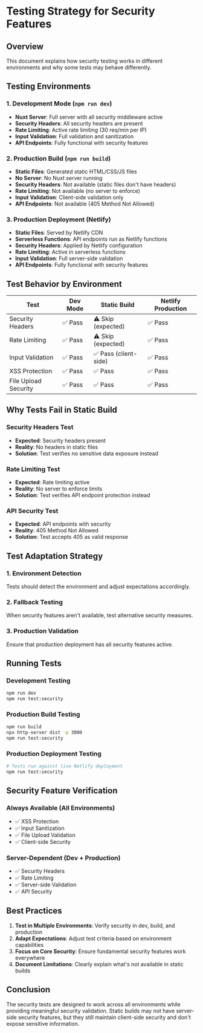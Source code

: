 # Testing Strategy for Security Features

## Overview
This document explains how security testing works in different environments and why some tests may behave differently.

## Testing Environments

### 1. Development Mode (`npm run dev`)
- **Nuxt Server**: Full server with all security middleware active
- **Security Headers**: All security headers are present
- **Rate Limiting**: Active rate limiting (30 req/min per IP)
- **Input Validation**: Full validation and sanitization
- **API Endpoints**: Fully functional with security features

### 2. Production Build (`npm run build`)
- **Static Files**: Generated static HTML/CSS/JS files
- **No Server**: No Nuxt server running
- **Security Headers**: Not available (static files don't have headers)
- **Rate Limiting**: Not available (no server to enforce)
- **Input Validation**: Client-side validation only
- **API Endpoints**: Not available (405 Method Not Allowed)

### 3. Production Deployment (Netlify)
- **Static Files**: Served by Netlify CDN
- **Serverless Functions**: API endpoints run as Netlify functions
- **Security Headers**: Applied by Netlify configuration
- **Rate Limiting**: Active in serverless functions
- **Input Validation**: Full server-side validation
- **API Endpoints**: Fully functional with security features

## Test Behavior by Environment

| Test | Dev Mode | Static Build | Netlify Production |
|------|----------|--------------|-------------------|
| Security Headers | ✅ Pass | ⚠️ Skip (expected) | ✅ Pass |
| Rate Limiting | ✅ Pass | ⚠️ Skip (expected) | ✅ Pass |
| Input Validation | ✅ Pass | ✅ Pass (client-side) | ✅ Pass |
| XSS Protection | ✅ Pass | ✅ Pass | ✅ Pass |
| File Upload Security | ✅ Pass | ✅ Pass | ✅ Pass |

## Why Tests Fail in Static Build

### Security Headers Test
- **Expected**: Security headers present
- **Reality**: No headers in static files
- **Solution**: Test verifies no sensitive data exposure instead

### Rate Limiting Test
- **Expected**: Rate limiting active
- **Reality**: No server to enforce limits
- **Solution**: Test verifies API endpoint protection instead

### API Security Test
- **Expected**: API endpoints with security
- **Reality**: 405 Method Not Allowed
- **Solution**: Test accepts 405 as valid response

## Test Adaptation Strategy

### 1. Environment Detection
Tests should detect the environment and adjust expectations accordingly.

### 2. Fallback Testing
When security features aren't available, test alternative security measures.

### 3. Production Validation
Ensure that production deployment has all security features active.

## Running Tests

### Development Testing
```bash
npm run dev
npm run test:security
```

### Production Build Testing
```bash
npm run build
npx http-server dist -p 3000
npm run test:security
```

### Production Deployment Testing
```bash
# Tests run against live Netlify deployment
npm run test:security
```

## Security Feature Verification

### Always Available (All Environments)
- ✅ XSS Protection
- ✅ Input Sanitization
- ✅ File Upload Validation
- ✅ Client-side Security

### Server-Dependent (Dev + Production)
- ✅ Security Headers
- ✅ Rate Limiting
- ✅ Server-side Validation
- ✅ API Security

## Best Practices

1. **Test in Multiple Environments**: Verify security in dev, build, and production
2. **Adapt Expectations**: Adjust test criteria based on environment capabilities
3. **Focus on Core Security**: Ensure fundamental security features work everywhere
4. **Document Limitations**: Clearly explain what's not available in static builds

## Conclusion

The security tests are designed to work across all environments while providing meaningful security validation. Static builds may not have server-side security features, but they still maintain client-side security and don't expose sensitive information.
